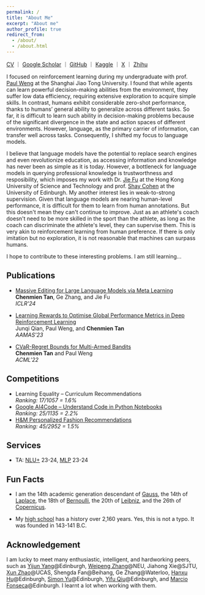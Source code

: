 ```yaml
---
permalink: /
title: "About Me"
excerpt: "About me"
author_profile: true
redirect_from: 
  - /about/
  - /about.html
---
```


[CV](https://chenmientan.github.io/files/CV.pdf) ｜ [Google Scholar](https://scholar.google.com/citations?hl=zh-CN&view_op=list_works&gmla=AJ1KiT3E3CHkitK-8XkwkeYKxup4GEJyV0SkLGZYQErzPnldBlEg2-H9TQ5J5s8C469VUrr_d909FGy-TM0ggoOTBa5Kl5IZZfzveAwzH0M36XHIe2e1XOypJvTv-2_00cE&user=1ml8-30AAAAJ) ｜ [GitHub](https://github.com/ChenmienTan) ｜ [Kaggle](https://www.kaggle.com/chenmientan) ｜ [X](https://twitter.com/ChenmienTan) ｜ [Zhihu](https://www.zhihu.com/people/tanchenmien)

I focused on reinforcement learning during my undergraduate with prof. [Paul Weng](http://weng.fr/) at the Shanghai Jiao Tong University.
I found that while agents can learn powerful decision-making abilities from the environment, they suffer low data efficiency, requiring extensive exploration to acquire simple skills.
In contrast, humans exhibit considerable zero-shot performance, thanks to humans’ general ability to generalize across different tasks.
So far, it is difficult to learn such ability in decision-making problems because of the significant divergence in the state and action spaces of different environments.
However, language, as the primary carrier of information, can transfer well across tasks.
Consequently, I shifted my focus to language models.

I believe that language models have the potential to replace search engines and even revolutionize education, as accessing information and knowledge has never been as simple as it is today.
However, a bottleneck for language models in querying professional knowledge is trustworthness and resposibility, which imposes my work with Dr. [Jie Fu](https://bigaidream.github.io/) at the Hong Kong University of Science and Technology and prof. [Shay Cohen](https://homepages.inf.ed.ac.uk/scohen/) at the University of Edinburgh.
My another interest lies in weak-to-strong supervision.
Given that language models are nearing human-level performance, it is difficult for them to learn from human annotations.
But this doesn't mean they can't continue to improve.
Just as an athlete's coach doesn't need to be more skilled in the sport than the athlete, as long as the coach can discriminate the athlete's level, they can supervise them.
This is very akin to reinforcement learning from human preference.
If there is only imitation but no exploration, it is not reasonable that machines can surpass humans.

I hope to contribute to these interesting problems.
I am still learning...

## Publications

* [Massive Editing for Large Language Models via Meta Learning](https://arxiv.org/pdf/2311.04661.pdf)  
**Chenmien Tan**, Ge Zhang, and Jie Fu  
*ICLR'24*

* [Learning Rewards to Optimise Global Performance Metrics in Deep Reinforcement Learning](https://www.southampton.ac.uk/~eg/AAMAS2023/pdfs/p1951.pdf)  
Junqi Qian, Paul Weng, and **Chenmien Tan**  
*AAMAS'23*

* [CVaR-Regret Bounds for Multi-Armed Bandits](https://proceedings.mlr.press/v189/tan23a/tan23a.pdf)  
**Chenmien Tan** and Paul Weng  
*ACML'22*

## Competitions

* Learning Equality – Curriculum Recommendations  
*Ranking: 17/1057 = 1.6%*
* [Google AI4Code – Understand Code in Python Notebooks](https://www.kaggle.com/competitions/AI4Code/discussion/343603)  
*Ranking: 25/1135 = 2.2%* 
* [H&M Personalized Fashion Recommendations](https://github.com/Wp-Zhang/H-M-Fashion-RecSys)  
*Ranking: 45/2952 = 1.5%*

## Services

* TA: [NLU+](http://www.drps.ed.ac.uk/23-24/dpt/cxinfr11157.htm) 23-24, [MLP](http://www.drps.ed.ac.uk/23-24/dpt/cxinfr11132.htm) 23-24

## Fun Facts

* I am the 14th academic generation descendant of [Gauss](https://en.wikipedia.org/wiki/Carl_Friedrich_Gauss), the 14th of [Laplace](https://en.wikipedia.org/wiki/Pierre-Simon_Laplace), the 18th of [Bernoulli](https://en.wikipedia.org/wiki/Jacob_Bernoulli), the 20th of [Leibniz](https://en.wikipedia.org/wiki/Pierre-Simon_Laplace), and the 26th of [Copernicus](https://en.wikipedia.org/wiki/Nicolaus_Copernicus).


* My [high school](https://en.wikipedia.org/wiki/Sichuan_Chengdu_Shishi_High_School) has a history over 2,160 years.
Yes, this is not a typo.
It was founded in 143-141 B.C.

## Acknowledgement

I am lucky to meet many enthusiastic, intelligent, and hardworking peers, such as [Yijun Yang](https://thomasyyj.github.io/yangyijun/)@Edinburgh, [Weipeng Zhang](https://github.com/Wp-Zhang)@NEU, Jiahong Xie@SJTU, [Xun Zhao](https://github.com/CarnoZhao)@UCAS, Shengda Fan@Beihang, Ge Zhang@Waterloo, [Hanxu Hu](https://hanxuhu.github.io)@Edinburgh, [Simon Yu](https://simon-yu.netlify.app)@Edinburgh, [Yifu Qiu](https://yfqiu.netlify.app)@Edinburgh, and [Marcio Fonseca](https://marciofonseca.me)@Edinburgh.
I learnt a lot when working with them.



